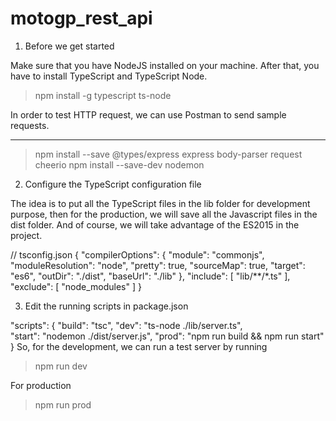 # motogp_rest_api

1. Before we get started

Make sure that you have NodeJS installed on your machine. After that, you have to install TypeScript and TypeScript Node.

> npm install -g typescript ts-node

In order to test HTTP request, we can use Postman to send sample requests.

------------------

> npm install --save @types/express express body-parser request cheerio
> npm install --save-dev nodemon

2. Configure the TypeScript configuration file

The idea is to put all the TypeScript files in the lib folder for development purpose, then for the production, we will save all the Javascript files in the dist folder. And of course, we will take advantage of the ES2015 in the project.

// tsconfig.json
{
    "compilerOptions": {
        "module": "commonjs",
        "moduleResolution": "node",
        "pretty": true,
        "sourceMap": true,
        "target": "es6",
        "outDir": "./dist",
        "baseUrl": "./lib"
    },
    "include": [
        "lib/**/*.ts"
    ],
    "exclude": [
        "node_modules"
    ]
}

3. Edit the running scripts in package.json

"scripts": {
    "build": "tsc",
    "dev": "ts-node ./lib/server.ts",        
    "start": "nodemon ./dist/server.js",
    "prod": "npm run build && npm run start"
}
So, for the development, we can run a test server by running

> npm run dev

For production

> npm run prod